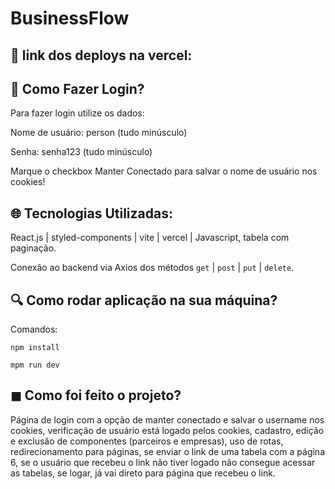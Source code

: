 # BusinessFlow

## 🚀 link dos deploys na vercel:

## 📝 Como Fazer Login?

Para fazer login utilize os dados:

Nome de usuário: person (tudo minúsculo)

Senha: senha123 (tudo minúsculo)

Marque o checkbox Manter Conectado para salvar o nome de usuário nos cookies!

## 🌐 Tecnologias Utilizadas:

React.js | styled-components | vite | vercel | Javascript, tabela com paginação.

Conexão ao backend via Axios dos métodos `get` | `post` | `put` | `delete`.

## 🔍 Como rodar aplicação na sua máquina? 

Comandos:

`npm install`

`mpm run dev `

## ◼︎ Como foi feito o projeto? 

Página de login com a opção de manter conectado e salvar o username nos cookies, verificação de usuário está logado pelos cookies, cadastro, edição e exclusão de componentes (parceiros e empresas), uso de rotas, redirecionamento para páginas, se enviar o link de uma tabela com a página 6, se o usuário que recebeu o link não tiver logado não consegue acessar as tabelas, se logar, já vai direto para página que recebeu o link.
